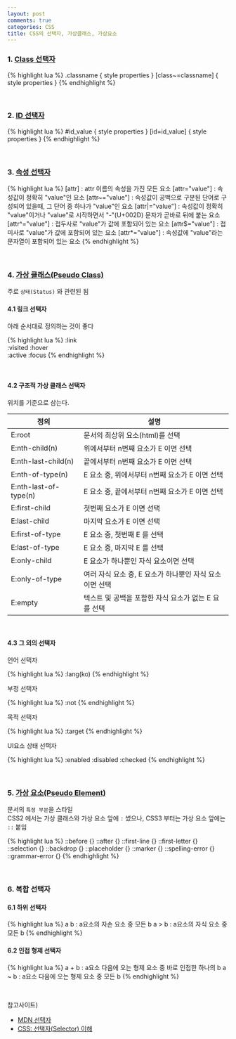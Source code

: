 ```yaml
---
layout: post
comments: true
categories: CSS
title: CSS의 선택자, 가상클래스, 가상요소
---
```


### 1. [Class 선택자](https://developer.mozilla.org/ko/docs/Web/CSS/class_selectors)
{% highlight lua %}
.classname { style properties }
[class~=classname] { style properties }
{% endhighlight %}

<br>

### 2. [ID 선택자](https://developer.mozilla.org/ko/docs/Web/CSS/ID_selectors)
{% highlight lua %}
#id_value { style properties }
[id=id_value] { style properties }
{% endhighlight %}

<br>

### 3. [속성 선택자](https://developer.mozilla.org/ko/docs/Web/CSS/Attribute_selectors)

{% highlight lua %}
[attr]            : attr 이름의 속성을 가진 모든 요소
[attr="value"]    : 속성값이 정확히 "value"인 요소
[attr~="value"]   : 속성값이 공백으로 구분된 단어로 구성되어 있을때, 그 단어 중 하나가 "value"인 요소
[attr|="value"]   : 속성값이 정확히 "value"이거나 "value"로 시작하면서 "-"(U+002D) 문자가 곧바로 뒤에 붙는 요소
[attr^="value"]   : 접두사로 "value"가 값에 포함되어 있는 요소
[attr$="value"]   : 접미사로 "value"가 값에 포함되어 있는 요소
[attr*="value"]   : 속성값에 "value"라는 문자열이 포함되어 있는 요소
{% endhighlight %}

<br>

### 4. [가상 클래스(Pseudo Class)](https://developer.mozilla.org/ko/docs/Web/CSS/Pseudo-classes)
주로 `상태(Status)` 와 관련된 됨

#### 4.1 링크 선택자
아래 순서대로 정의하는 것이 좋다

{% highlight lua %}
:link    
:visited 
:hover   
:active 
:focus
{% endhighlight %}

<br>

#### 4.2 구조적 가상 클래스 선택자
위치를 기준으로 삼는다.

| 정의 | 설명 |
|---|---|
| E:root                 | 문서의 최상위 요소(html)를 선택 |
| E:nth-child(n)         | 위에서부터 n번째 요소가 E 이면 선택 |
| E:nth-last-child(n)    | 끝에서부터 n번째 요소가 E 이면 선택 |
| E:nth-of-type(n)       | E 요소 중, 위에서부터 n번째 요소가 E 이면 선택 |
| E:nth-last-of-type(n)  | E 요소 중, 끝에서부터 n번째 요소가 E 이면 선택 |
| E:first-child          | 첫번째 요소가 E 이면 선택 |
| E:last-child           | 마지막 요소가 E 이면 선택 |
| E:first-of-type        | E 요소 중, 첫번째 E 를 선택 |
| E:last-of-type         | E 요소 중, 마지막 E 를 선택 |
| E:only-child           | E 요소가 하나뿐인 자식 요소이면 선택 |
| E:only-of-type         | 여러 자식 요소 중, E 요소가 하나뿐인 자식 요소이면 선택 |
| E:empty                | 텍스트 및 공백을 포함한 자식 요소가 없는 E 요를 선택 |
  
<br>

#### 4.3 그 외의 선택자

언어 선택자

{% highlight lua %}
:lang(ko) 
{% endhighlight %}

부정 선택자

{% highlight lua %}
:not
{% endhighlight %}

목적 선택자

{% highlight lua %}
:target
{% endhighlight %}

UI요소 상태 선택자

{% highlight lua %}
:enabled
:disabled
:checked
{% endhighlight %}

<br>

### 5. [가상 요소(Pseudo Element)](https://developer.mozilla.org/ko/docs/Web/CSS/Pseudo-elements)

문서의 `특정 부분`을 스타일  
CSS2 에서는 가상 클래스와 가상 요소 앞에 `:` 썼으나, CSS3 부터는 가상 요소 앞에는 `::` 붙임

{% highlight lua %}
::before          {}
::after           {}
::first-line      {}
::first-letter    {}
::selection       {}
::backdrop        {}
::placeholder     {}
::marker          {}
::spelling-error  {}
::grammar-error   {}
{% endhighlight %}

<br>

### 6. 복합 선택자

#### 6.1 하위 선택자

{% highlight lua %}
a b   : a요소의 자손 요소 중 모든 b
a > b : a요소의 자식 요소 중 모든 b
{% endhighlight %}

#### 6.2 인접 형제 선택자

{% highlight lua %}
a + b : a요소 다음에 오는 형제 요소 중 바로 인접한 하나의 b
a ~ b : a요소 다음에 오는 형제 요소 중 모든 b
{% endhighlight %}
 
<br>

참고사이트)

- [MDN 선택자](https://developer.mozilla.org/ko/docs/Web/CSS/%EC%8B%9C%EC%9E%91%ED%95%98%EA%B8%B0/%EC%84%A4%EB%A0%89%ED%84%B0)
- [CSS: 선택자(Selector) 이해](http://www.nextree.co.kr/p8468/)